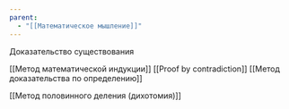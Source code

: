 ```yaml
---
parent:
  - "[[Математическое мышление]]"
---
```


Доказательство существования




[[Метод математической индукции]]
[[Proof by contradiction]]
[[Метод доказательства по определению]]

[[Метод половинного деления (дихотомия)]]